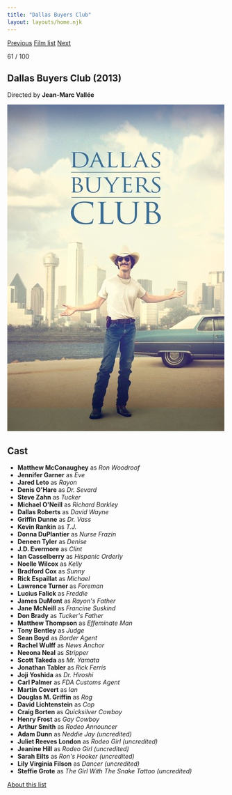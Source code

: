 ```yaml
---
title: "Dallas Buyers Club"
layout: layouts/home.njk
---
```


<nav class="films">
  <a class="prev" href="../all-is-lost">Previous</a>
  <a href="../">Film list</a>
  <a class="next" href="../the-grand-budapest-hotel">Next</a>
</nav>

<p>61 / 100</p>

<article class="film">
  <h1>Dallas Buyers Club (2013)</h1>

  <p class="director">
    Directed by <strong>Jean-Marc Vallée</strong>
  </p>

  <img src="../films/posters/dallas-buyers-club.jpg" alt="">

  <h2>
    Cast
  </h2>
  <ul>
    <li><strong>Matthew McConaughey</strong> as <em>Ron Woodroof</em></li>
<li><strong>Jennifer Garner</strong> as <em>Eve</em></li>
<li><strong>Jared Leto</strong> as <em>Rayon</em></li>
<li><strong>Denis O'Hare</strong> as <em>Dr. Sevard</em></li>
<li><strong>Steve Zahn</strong> as <em>Tucker</em></li>
<li><strong>Michael O'Neill</strong> as <em>Richard Barkley</em></li>
<li><strong>Dallas Roberts</strong> as <em>David Wayne</em></li>
<li><strong>Griffin Dunne</strong> as <em>Dr. Vass</em></li>
<li><strong>Kevin Rankin</strong> as <em>T.J.</em></li>
<li><strong>Donna DuPlantier</strong> as <em>Nurse Frazin</em></li>
<li><strong>Deneen Tyler</strong> as <em>Denise</em></li>
<li><strong>J.D. Evermore</strong> as <em>Clint</em></li>
<li><strong>Ian Casselberry</strong> as <em>Hispanic Orderly</em></li>
<li><strong>Noelle Wilcox</strong> as <em>Kelly</em></li>
<li><strong>Bradford Cox</strong> as <em>Sunny</em></li>
<li><strong>Rick Espaillat</strong> as <em>Michael</em></li>
<li><strong>Lawrence Turner</strong> as <em>Foreman</em></li>
<li><strong>Lucius Falick</strong> as <em>Freddie</em></li>
<li><strong>James DuMont</strong> as <em>Rayon's Father</em></li>
<li><strong>Jane McNeill</strong> as <em>Francine Suskind</em></li>
<li><strong>Don Brady</strong> as <em>Tucker's Father</em></li>
<li><strong>Matthew Thompson</strong> as <em>Effeminate Man</em></li>
<li><strong>Tony Bentley</strong> as <em>Judge</em></li>
<li><strong>Sean Boyd</strong> as <em>Border Agent</em></li>
<li><strong>Rachel Wulff</strong> as <em>News Anchor</em></li>
<li><strong>Neeona Neal</strong> as <em>Stripper</em></li>
<li><strong>Scott Takeda</strong> as <em>Mr. Yamata</em></li>
<li><strong>Jonathan Tabler</strong> as <em>Rick Ferris</em></li>
<li><strong>Joji Yoshida</strong> as <em>Dr. Hiroshi</em></li>
<li><strong>Carl Palmer</strong> as <em>FDA Customs Agent</em></li>
<li><strong>Martin Covert</strong> as <em>Ian</em></li>
<li><strong>Douglas M. Griffin</strong> as <em>Rog</em></li>
<li><strong>David Lichtenstein</strong> as <em>Cop</em></li>
<li><strong>Craig Borten</strong> as <em>Quicksilver Cowboy</em></li>
<li><strong>Henry Frost</strong> as <em>Gay Cowboy</em></li>
<li><strong>Arthur Smith</strong> as <em>Rodeo Announcer</em></li>
<li><strong>Adam Dunn</strong> as <em>Neddie Jay (uncredited)</em></li>
<li><strong>Juliet Reeves London</strong> as <em>Rodeo Girl (uncredited)</em></li>
<li><strong>Jeanine Hill</strong> as <em>Rodeo Girl (uncredited)</em></li>
<li><strong>Sarah Eilts</strong> as <em>Ron's Hooker (uncredited)</em></li>
<li><strong>Lily Virginia Filson</strong> as <em>Dancer (uncredited)</em></li>
<li><strong>Steffie Grote</strong> as <em>The Girl With The Snake Tattoo (uncredited)</em></li>
  </ul>
</article>
<footer>
  <a href="../about">About this list</a>
</footer>
